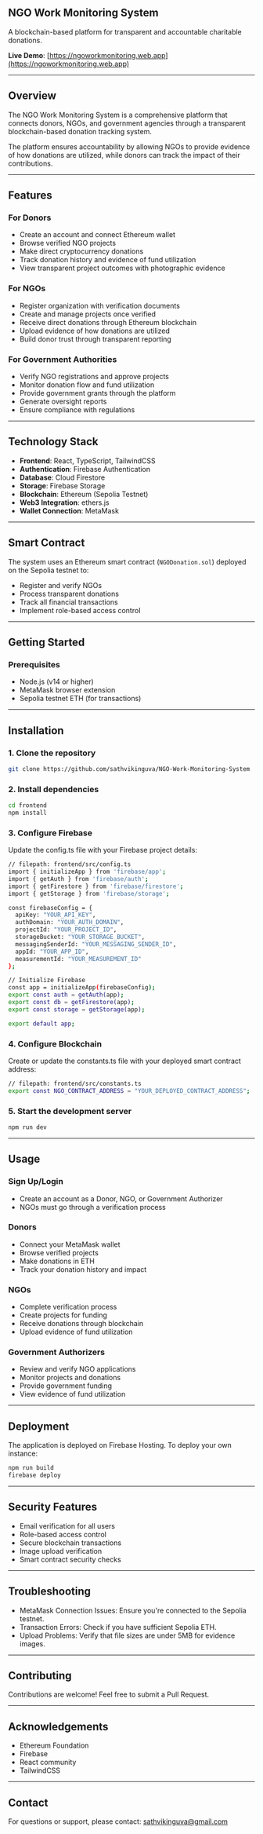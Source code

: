 ## NGO Work Monitoring System
A blockchain-based platform for transparent and accountable charitable donations.

**Live Demo**: [https://ngoworkmonitoring.web.app](https://ngoworkmonitoring.web.app)

---

## Overview

The NGO Work Monitoring System is a comprehensive platform that connects donors, NGOs, and government agencies through a transparent blockchain-based donation tracking system.

The platform ensures accountability by allowing NGOs to provide evidence of how donations are utilized, while donors can track the impact of their contributions.

---

## Features

### For Donors
- Create an account and connect Ethereum wallet
- Browse verified NGO projects
- Make direct cryptocurrency donations
- Track donation history and evidence of fund utilization
- View transparent project outcomes with photographic evidence

### For NGOs
- Register organization with verification documents
- Create and manage projects once verified
- Receive direct donations through Ethereum blockchain
- Upload evidence of how donations are utilized
- Build donor trust through transparent reporting

### For Government Authorities
- Verify NGO registrations and approve projects
- Monitor donation flow and fund utilization
- Provide government grants through the platform
- Generate oversight reports
- Ensure compliance with regulations

---

## Technology Stack

- **Frontend**: React, TypeScript, TailwindCSS
- **Authentication**: Firebase Authentication
- **Database**: Cloud Firestore
- **Storage**: Firebase Storage
- **Blockchain**: Ethereum (Sepolia Testnet)
- **Web3 Integration**: ethers.js
- **Wallet Connection**: MetaMask

---

## Smart Contract

The system uses an Ethereum smart contract (`NGODonation.sol`) deployed on the Sepolia testnet to:
- Register and verify NGOs
- Process transparent donations
- Track all financial transactions
- Implement role-based access control

---

## Getting Started

### Prerequisites
- Node.js (v14 or higher)
- MetaMask browser extension
- Sepolia testnet ETH (for transactions)

---

## Installation

### 1. Clone the repository
```bash
git clone https://github.com/sathvikinguva/NGO-Work-Monitoring-System
```

### 2. Install dependencies
```bash
cd frontend
npm install
```

### 3. Configure Firebase
Update the config.ts file with your Firebase project details:
```bash
// filepath: frontend/src/config.ts
import { initializeApp } from 'firebase/app';
import { getAuth } from 'firebase/auth';
import { getFirestore } from 'firebase/firestore';
import { getStorage } from 'firebase/storage';

const firebaseConfig = {
  apiKey: "YOUR_API_KEY",
  authDomain: "YOUR_AUTH_DOMAIN",
  projectId: "YOUR_PROJECT_ID",
  storageBucket: "YOUR_STORAGE_BUCKET",
  messagingSenderId: "YOUR_MESSAGING_SENDER_ID",
  appId: "YOUR_APP_ID",
  measurementId: "YOUR_MEASUREMENT_ID"
};

// Initialize Firebase
const app = initializeApp(firebaseConfig);
export const auth = getAuth(app);
export const db = getFirestore(app);
export const storage = getStorage(app);

export default app;
```

### 4. Configure Blockchain
Create or update the constants.ts file with your deployed smart contract address:
```bash
// filepath: frontend/src/constants.ts
export const NGO_CONTRACT_ADDRESS = "YOUR_DEPLOYED_CONTRACT_ADDRESS";
```

### 5. Start the development server
```bash
npm run dev
```
---

## Usage

### Sign Up/Login
- Create an account as a Donor, NGO, or Government Authorizer
- NGOs must go through a verification process

### Donors
- Connect your MetaMask wallet
- Browse verified projects
- Make donations in ETH
- Track your donation history and impact

### NGOs
- Complete verification process
- Create projects for funding
- Receive donations through blockchain
- Upload evidence of fund utilization

### Government Authorizers
- Review and verify NGO applications
- Monitor projects and donations
- Provide government funding
- View evidence of fund utilization

---

## Deployment
The application is deployed on Firebase Hosting.
To deploy your own instance:
```bash
npm run build
firebase deploy
```

---

## Security Features
- Email verification for all users
- Role-based access control
- Secure blockchain transactions
- Image upload verification
- Smart contract security checks

---

## Troubleshooting
- MetaMask Connection Issues: Ensure you're connected to the Sepolia testnet.
- Transaction Errors: Check if you have sufficient Sepolia ETH.
- Upload Problems: Verify that file sizes are under 5MB for evidence images.

---

## Contributing
Contributions are welcome!
Feel free to submit a Pull Request.

---

## Acknowledgements
- Ethereum Foundation
- Firebase
- React community
- TailwindCSS

---

## Contact
For questions or support, please contact:
sathvikinguva@gmail.com
